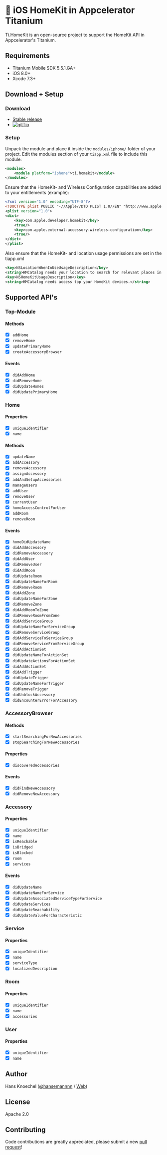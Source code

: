 # 🏡 iOS HomeKit in Appcelerator Titanium</h1></td>
Ti.HomeKit is an open-source project to support the HomeKit API in Appcelerator's Titanium. 

## Requirements
  - Titanium Mobile SDK 5.5.1.GA+
  - iOS 8.0+
  - Xcode 7.3+

## Download + Setup

### Download
  * [Stable release](https://github.com/hansemannn/titanium-homekit/releases)
  * [![gitTio](http://hans-knoechel.de/shields/shield-gittio.svg)](http://gitt.io/component/titanium-homekit)

### Setup
Unpack the module and place it inside the `modules/iphone/` folder of your project.
Edit the modules section of your `tiapp.xml` file to include this module:
```xml
<modules>
    <module platform="iphone">ti.homekit</module>
</modules>
```

Ensure that the HomeKit- and Wireless Configuration capabilities are added to your entitlements (example):
```xml
<?xml version="1.0" encoding="UTF-8"?>
<!DOCTYPE plist PUBLIC "-//Apple//DTD PLIST 1.0//EN" "http://www.apple.com/DTDs/PropertyList-1.0.dtd">
<plist version="1.0">
<dict>
    <key>com.apple.developer.homekit</key>
    <true/>
    <key>com.apple.external-accessory.wireless-configuration</key>
    <true/>
</dict>
</plist>
```
Also ensure that the HomeKit- and location usage permissions are set in the tiapp.xml
```xml
<key>NSLocationWhenInUseUsageDescription</key>
<string>HMCatalog needs your location to search for relevant places in your area.</string>
<key>NSHomeKitUsageDescription</key>
<string>HMCatalog needs access top your HomeKit devices.</string>
```

## Supported API's

### Top-Module

#### Methods
- [x] `addHome`
- [x] `removeHome`
- [x] `updatePrimaryHome`
- [x] `createAccessoryBrowser`

#### Events
- [x] `didAddHome`
- [x] `didRemoveHome`
- [x] `didUpdateHomes`
- [x] `didUpdatePrimaryHome`

### Home

#### Properties
- [x] `uniqueIdentifier`
- [x] `name`

#### Methods
- [x] `updateName`
- [x] `addAccessory`
- [x] `removeAccessory`
- [x] `assignAccessory`
- [x] `addAndSetupAccessories`
- [x] `manageUsers`
- [x] `addUser`
- [x] `removeUser`
- [x] `currentUser`
- [x] `homeAccessControlForUser`
- [x] `addRoom`
- [x] `removeRoom`

#### Events
- [x] `homeDidUpdateName`
- [x] `didAddAccessory`
- [x] `didRemoveAccessory`
- [x] `didAddUser`
- [x] `didRemoveUser`
- [x] `didAddRoom`
- [x] `didUpdateRoom`
- [x] `didUpdateNameForRoom`
- [x] `didRemoveRoom`
- [x] `didAddZone`
- [x] `didUpdateNameForZone`
- [x] `didRemoveZone`
- [x] `didAddRoomToZone`
- [x] `didRemoveRoomFromZone`
- [x] `didAddServiceGroup`
- [x] `didUpdateNameForServiceGroup`
- [x] `didRemoveServiceGroup`
- [x] `didAddServiceToServiceGroup`
- [x] `didRemoveServiceFromServiceGroup`
- [x] `didAddActionSet`
- [x] `didUpdateNameForActionSet`
- [x] `didUpdateActionsForActionSet`
- [x] `didAddActionSet`
- [x] `didAddTrigger`
- [x] `didUpdateTrigger`
- [x] `didUpdateNameForTrigger`
- [x] `didRemoveTrigger`
- [x] `didUnblockAccessory`
- [x] `didEncounterErrorForAccessory`

### AccessoryBrowser

#### Methods
- [x] `startSearchingForNewAccessories`
- [x] `stopSearchingForNewAccessories`

#### Properties
- [x] `discoveredAccessories`

#### Events
- [x] `didFindNewAccessory`
- [x] `didRemoveNewAccessory`

### Accessory

#### Properties
- [x] `uniqueIdentifier`
- [x] `name`
- [x] `isReachable`
- [x] `isBridged`
- [x] `isBlocked`
- [x] `room`
- [x] `services`

#### Events
- [x] `didUpdateName`
- [x] `didUpdateNameForService`
- [x] `didUpdateAssociatedServiceTypeForService`
- [x] `didUpdateServices`
- [x] `didUpdateReachability`
- [x] `didUpdateValueForCharacteristic`

### Service

#### Properties
- [x] `uniqueIdentifier`
- [x] `name`
- [x] `serviceType`
- [x] `localizedDescription`

### Room

#### Properties
- [x] `uniqueIdentifier`
- [x] `name`
- [x] `accessories`

### User

#### Properties
- [x] `uniqueIdentifier`
- [x] `name`

## Author
Hans Knoechel ([@hansemannnn](https://twitter.com/hansemannnn) / [Web](http://hans-knoechel.de))

## License
Apache 2.0

## Contributing
Code contributions are greatly appreciated, please submit a new [pull request](https://github.com/hansemannn/titanium-homekit/pull/new/master)!
